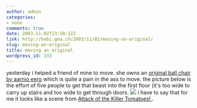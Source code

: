 ```yaml
---
author: admin
categories:
- none
comments: true
date: 2003-11-02T13:50:12Z
link: http://habi.gna.ch/2003/11/02/moving-an-original/
slug: moving-an-original
title: moving an original
wordpress_id: 333
---
```


yesterday i helped a friend of mine to move. she owns an [original ball chair by aarnio eero](http://www.eero-aarnio.com/index.cfm/page/8/title/Ball_Chair.htm) which is quite a pain in the ass to move.
the picture below is the effort of five people to get that beast into the first floor (it's too wide to carry up stairs and too wide to get through doors.
[![](http://habi.gna.ch/blog/images/marlenstuhl-tm.jpg)](http://habi.gna.ch/blog/images/marlenstuhl.jpg)
i have to say that for me it looks like a scene from [Attack of the Killer Tomatoes! ](http://www.imdb.com/title/tt0080391/).

